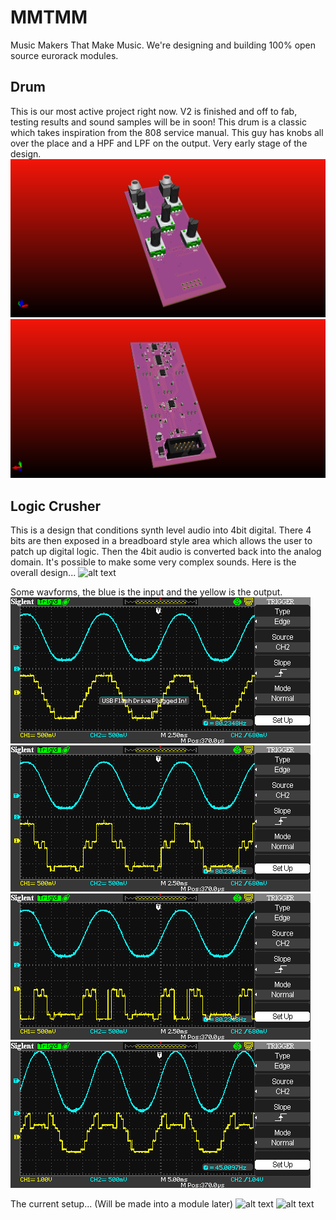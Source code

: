 # MMTMM 
Music Makers That Make Music. We're designing and building 100% open source eurorack modules.

## Drum
This is our most active project right now. V2 is finished and off to fab, testing results and sound samples will be in soon! This drum is a classic which takes inspiration from the 808 service manual. This guy has knobs all over the place and a HPF and LPF on the output. Very early stage of the design.
![alt text](DrumModule/Drum/plot/3D_Front.png )
![alt text](DrumModule/Drum/plot/3D_Back.png)

## Logic Crusher
This is a design that conditions synth level audio into 4bit digital. There 4 bits are then exposed in a breadboard style area which allows the user to patch up digital logic. Then the 4bit audio is converted back into the analog domain. It's possible to make some very complex sounds. Here is the overall design...
![alt text](logiCrusher/Images/LC-2.png)

Some wavforms, the blue is the input and the yellow is the output. <br>
![alt text](logiCrusher/Images/SDS00001.BMP)
![alt text](logiCrusher/Images/SDS00002.BMP)
![alt text](logiCrusher/Images/SDS00003.BMP)
![alt text](logiCrusher/Images/SDS00006.BMP)

The current setup... (Will be made into a module later)
![alt text](logiCrusher/Images/IMG_0185.JPG)
![alt text](logiCrusher/Images/IMG_0186.JPG)
